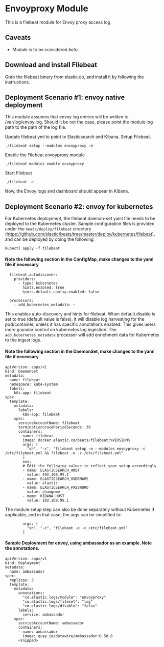 # Envoyproxy Module

This is a filebeat module for Envoy proxy access log. 

## Caveats

* Module is to be considered _beta_.

## Download and install Filebeat

Grab the filebeat binary from elastic.co, and install it by following the instructions.

## Deployment Scenario #1: envoy native deployment

This module assumes that envoy log entries will be written to /var/log/envoy.log. Should it be not the case, please point the module log path to the path of the log file. 

Update filebeat.yml to point to Elasticsearch and Kibana. 
Setup Filebeat.
```
./filebeat setup --modules envoyproxy -e
```

Enable the Filebeat envoyproxy module
```
./filebeat modules enable envoyproxy
```

Start Filebeat
```
./filebeat -e
```

Now, the Envoy logs and dashboard should appear in Kibana.


## Deployment Scenario #2: envoy for kubernetes 

For Kubernetes deployment, the filebeat daemon-set yaml file needs to be deployed to the Kubernetes cluster. Sample configuration files is provided under the `beats/deploy/filebeat` directory (https://github.com/elastic/beats/tree/master/deploy/kubernetes/filebeat), and can be deployed by doing the following:
```
kubectl apply -f filebeat
```

#### Note the following section in the ConfigMap, make changes to the yaml file if necessary
```
  filebeat.autodiscover:
    providers:
      - type: kubernetes
        hints.enabled: true
        hints.default_config.enabled: false

  processors:
    - add_kubernetes_metadata: ~
```

This enables auto-discovery and hints for filebeat. When default.disable is set to true (default value is false), it will disable log harvesting for the pod/container, unless it has specific annotations enabled. This gives users more granular control on kubernetes log ingestion. The `add_kubernetes_metadata` processor will add enrichment data for Kubernetes to the ingest logs.

#### Note the following section in the DaemonSet, make changes to the yaml file if necessary
```
apiVersion: apps/v1
kind: DaemonSet
metadata:
  name: filebeat
  namespace: kube-system
  labels:
    k8s-app: filebeat
spec:
  template:
    metadata:
      labels:
        k8s-app: filebeat
    spec:
      serviceAccountName: filebeat
      terminationGracePeriodSeconds: 30
      containers:
      - name: filebeat
        image: docker.elastic.co/beats/filebeat:%VERSION%
        args: [
          "sh", "-c", "filebeat setup -e --modules envoyproxy -c /etc/filebeat.yml && filebeat -e -c /etc/filebeat.yml"
        ]
        env:
        # Edit the following values to reflect your setup accordingly
        - name: ELASTICSEARCH_HOST
          value: 192.168.99.1
        - name: ELASTICSEARCH_USERNAME
          value: elastic
        - name: ELASTICSEARCH_PASSWORD
          value: changeme
        - name: KIBANA_HOST
          value: 192.168.99.1
```

The module setup step can also be done separately without Kubernetes if applicable, and in that case, the args can be simplified to:
```
        args: [
          "sh", "-c", "filebeat -e -c /etc/filebeat.yml"
        ]
```

#### Sample Deployment for envoy, using ambassador as an example. Note the annotations.

```
apiVersion: apps/v1
kind: Deployment
metadata:
  name: ambassador
spec:
  replicas: 3
  template:
    metadata:
      annotations:
        "co.elastic.logs/module": "envoyproxy"
        "co.elastic.logs/fileset": "log"
        "co.elastic.logs/disable": "false"
      labels:
        service: ambassador
    spec:
      serviceAccountName: ambassador
      containers:
      - name: ambassador
        image: quay.io/datawire/ambassador:0.50.0
      <snipped>
```

